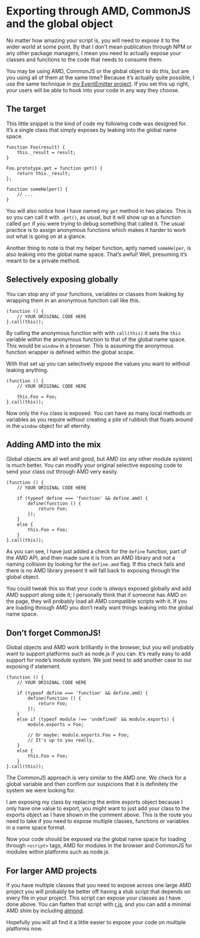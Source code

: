 # Exporting through AMD, CommonJS and the global object

No matter how amazing your script is, you will need to expose it to the wider world at some point. By that I don’t mean publication through NPM or any other package managers, I mean you need to actually expose your classes and functions to the code that needs to consume them.

You may be using AMD, CommonJS or the global object to do this, but are you using all of them at the same time? Because it’s actually quite possible, I use the same technique in [my EventEmitter project](https://github.com/Wolfy87/EventEmitter/blob/ae0c5099bd8f08a61f70a0ebc39b32a2ce52ddb0/EventEmitter.js#L425-L436). If you set this up right, your users will be able to hook into your code in any way they choose.

## The target

This little snippet is the kind of code my following code was designed for. It’s a single class that simply exposes by leaking into the global name space.

```
function Foo(result) {
    this._result = result;
}

Foo.prototype.get = function get() {
    return this._result;
};

function someHelper() {
    // ...
}
```

You will also notice how I have named my `get` method in two places. This is so you can call it with `.get()`, as usual, but it will show up as a function called `get` if you were trying to debug something that called it. The usual practice is to assign anonymous functions which makes it harder to work out what is going on at a glance.

Another thing to note is that my helper function, aptly named `someHelper`, is also leaking into the global name space. That’s awful! Well, presuming it’s meant to be a private method.

## Selectively exposing globally

You can stop any of your functions, variables or classes from leaking by wrapping them in an anonymous function call like this.

```
(function () {
    // YOUR ORIGINAL CODE HERE
}.call(this));
```

By calling the anonymous function with with `call(this)` it sets the `this` variable within the anonymous function to that of the global name space. This would be `window` in a browser. This is assuming the anonymous function wrapper is defined within the global scope.

With that set up you can selectively expose the values you want to without leaking anything.

```
(function () {
    // YOUR ORIGINAL CODE HERE

    this.Foo = Foo;
}.call(this));
```

Now only the `Foo` class is exposed. You can have as many local methods or variables as you require without creating a pile of rubbish that floats around in the `window` object for all eternity.

## Adding AMD into the mix

Global objects are all well and good, but AMD (or any other module system) is much better. You can modify your original selective exposing code to send your class out through AMD very easily.

```
(function () {
    // YOUR ORIGINAL CODE HERE

    if (typeof define === 'function' && define.amd) {
        define(function () {
            return Foo;
        });
    }
    else {
        this.Foo = Foo;
    }
}.call(this));
```

As you can see, I have just added a check for the `define` function, part of the AMD API, and then made sure it is from an AMD library and not a naming collision by looking for the `define.amd` flag. If this check fails and there is no AMD library present it will fall back to exposing through the global object.

You could tweak this so that your code is _always_ exposed globally and add AMD support along side it; I personally think that if someone has AMD on the page, they will probably load all AMD compatible scripts with it. If you are loading through AMD you don’t really want things leaking into the global name space.

## Don’t forget CommonJS!

Global objects and AMD work brilliantly in the browser, but you will probably want to support platforms such as node.js if you can. It’s really easy to add support for node’s module system. We just need to add another case to our exposing if statement.

```
(function () {
    // YOUR ORIGINAL CODE HERE

    if (typeof define === 'function' && define.amd) {
        define(function () {
            return Foo;
        });
    }
    else if (typeof module !== 'undefined' && module.exports) {
        module.exports = Foo;

        // Or maybe: module.exports.Foo = Foo;
        // It's up to you really.
    }
    else {
        this.Foo = Foo;
    }
}.call(this));
```

The CommonJS approach is very similar to the AMD one. We check for a global variable and then confirm our suspicions that it is definitely the system we were looking for.

I am exposing my class by replacing the entire exports object because I only have one value to export, you might want to just add your class to the exports object as I have shown in the comment above. This is the route you need to take if you need to expose multiple classes, functions or variables in a name space format.

Now your code should be exposed via the global name space for loading through `<script>` tags, AMD for modules in the browser and CommonJS for modules within platforms such as node.js.

## For larger AMD projects

If you have multiple classes that you need to expose across one large AMD project you will probably be better off having a stub script that depends on every file in your project. This script can expose your classes as I have done above. You can flatten that script with [r.js](http://requirejs.org/docs/optimization.html), and you can add a minimal AMD shim by including [almond](https://github.com/jrburke/almond).

Hopefully you will all find it a little easier to expose your code on multiple platforms now.

